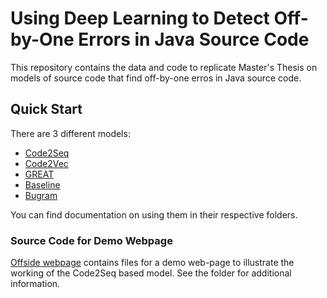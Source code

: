 # Using Deep Learning to Detect Off-by-One Errors in Java Source Code
This repository contains the data and code to replicate Master's Thesis on models of source code that find off-by-one 
erros in Java source code.

## Quick Start
There are 3 different models:  
* [Code2Seq](code2seq)  
* [Code2Vec](code2vec)  
* [GREAT](great)  
* [Baseline](baseline)  
* [Bugram](bugram)  

You can find documentation on using them in their respective folders.

### Source Code for Demo Webpage
[Offside webpage](offside-webpage) contains files for a demo web-page to illustrate the working of the Code2Seq based 
model. See the folder for additional information.

